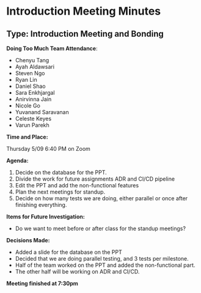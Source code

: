 # Introduction Meeting Minutes

## Type: Introduction Meeting and Bonding

**Doing Too Much Team Attendance**: 
- Chenyu Tang
- Ayah Aldawsari
- Steven Ngo
- Ryan Lin
- Daniel Shao
- Sara Enkhjargal
- Anirvinna Jain
- Nicole Go
- Yuvanand Saravanan
- Celeste Keyes
- Varun Parekh  


**Time and Place:**

Thursday 5/09 6:40 PM on Zoom

**Agenda:**

1. Decide on the database for the PPT.
2. Divide the work for future assignments ADR and CI/CD pipeline
3. Edit the PPT and add the non-functional features
4. Plan the next meetings for standup. 
5. Decide on how many tests we are doing, either parallel or once after finishing everything. 



**Items for Future Investigation:**

- Do we want to meet before or after class for the standup meetings? 


**Decisions Made:**

- Added a slide for the database on the PPT
- Decided that we are doing parallel testing, and 3 tests per milestone.
- Half of the team worked on the PPT and added the non-functional part. 
- The other half will be working on ADR and CI/CD. 


**Meeting finished at 7:30pm**
